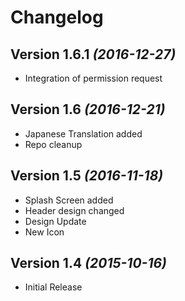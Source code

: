 Changelog
==========

Version 1.6.1 *(2016-12-27)*
----------------------------

 * Integration of permission request

Version 1.6 *(2016-12-21)*
----------------------------

 * Japanese Translation added
 * Repo cleanup

Version 1.5 *(2016-11-18)*
----------------------------

 * Splash Screen added
 * Header design changed
 * Design Update
 * New Icon

Version 1.4 *(2015-10-16)*
----------------------------

 * Initial Release
